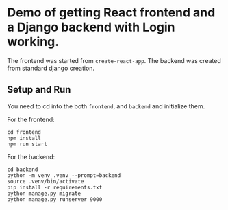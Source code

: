 # Demo of getting React frontend and a Django backend with Login working.

The frontend was started from `create-react-app`. The backend was created from standard django creation.

## Setup and Run

You need to cd into the both `frontend`, and `backend` and initialize them.

For the frontend:

```
cd frontend
npm install
npm run start
```

For the backend:

```
cd backend
python -m venv .venv --prompt=backend
source .venv/bin/activate
pip install -r requirements.txt
python manage.py migrate
python manage.py runserver 9000
```
